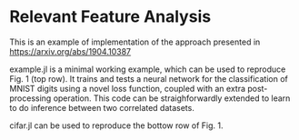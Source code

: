 # Relevant Feature Analysis

This is an example of implementation of the approach presented in https://arxiv.org/abs/1904.10387

example.jl is a minimal working example, which can be used to reproduce Fig. 1 (top row). It trains and tests a neural network for the classification of MNIST digits using a novel loss function, coupled with an extra post-processing operation. This code can be straighforwardly extended to learn to do inference between two correlated datasets. 

cifar.jl can be used to reproduce the bottow row of Fig. 1.
